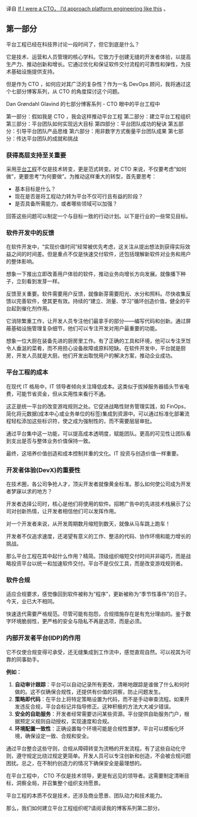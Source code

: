 <!-- 

# 假如我是CTO，我会这样推动平台工程

 -->

译自 [If I were a CTO， I’d approach platform engineering like this](https：//www.eficode.com/blog/if-i-were-a-cto-id-approach-platform-engineering-like-this) 。


## 第一部分

平台工程已经在科技界讨论一段时间了，但它到底是什么？

它是技术、运营和人员管理的核心学科。它致力于创建无缝的开发者体验，以提高生产力、推动创新和增长。它通过优化和保证软件交付流程的可靠性和弹性，为技术基础设施提供支持。

但是作为 CTO ，如何应对其广泛的复杂性？作为一名 DevOps 顾问，我将通过这个七部分博客系列，从 CTO 的角度探讨这个问题。

Dan Grøndahl Glavind 的七部分博客系列 - CTO 眼中的平台工程中

第一部分：假如我是 CTO ，我会这样推动平台工程
第二部分：建立平台工程组织
第三部分：平台团队如何实现远大目标
第四部分：平台团队成功的秘诀
第五部分：引导平台团队产品思维
第六部分：用非数字方式衡量平台团队成果
第七部分：传达平台团队的成就和挑战

### 获得高层支持至关重要

采用[平台工程](https://www.eficode.com/events/embrace-platform-engineering-to-deliver-business-value)不仅是技术转变，更是范式转变。对 CTO 来说，不仅要考虑“如何做”，更要思考“为何要做”。为推动这样重大的转型，首先要思考：

- 基本目标是什么？
- 现在是否是将工程动力转为平台不仅可行且有益的阶段？
- 是否具备所需能力，或者哪些领域可以加强？

回答这些问题可以制定一个与目标一致的行动计划。以下是行业的一些常见目标。

### 软件开发中的反馈

在软件开发中，“实现价值时间”经常被优先考虑，这关注从提出想法到获得实际效益之间的时间差。但是重点不仅是快速交付软件，还包括理解新软件对业务和用户的整体影响。

想象一下推出立即改善用户体验的软件，推动业务向增长方向发展。就像播下种子，立刻看到发芽一样。

反馈至关重要。软件需要用户反馈，就像新芽需要阳光、水分和照料。尽快收集反馈以完善软件，使其更有效。持续的“建立、测量、学习”循环创造价值，健全的平台起到催化剂作用。

它消除繁重工作，让开发人员专注他们最拿手的部分——编写代码和创新。通过屏蔽基础设施管理复杂细节，他们可以专注开发对用户最重要的功能。

想象一位大厨在装备先进的厨房里工作。有了正确的工具和环境，他可以专注烹饪令人垂涎的菜肴，而不用担心设备故障或原料短缺。在软件开发中，平台就是厨房，开发人员就是大厨。他们开发出取悦用户的解决方案，推动企业成功。

### 平台工程的成本

在现代 IT 格局中，IT 领导者倾向关注降低成本。这类似于拔掉服务器插头节省电费，可能节省资金，但从实用性来看行不通。

这正是统一平台的改变游戏规则之处。它促进战略性财务管理实践，如 FinOps，简化将元数据(成本中心或业务单位的标签)集成到资源中。可以通过标准化部署流程轻松添加这些标识符，使之成为强制性的，而不需要层层审批。

通过平台集中这一功能，可以提高成本透明度，赋能团队。更高的可见性让团队看到支出是否与整体业务价值保持一致。

最终，这培养价值创造和成本控制并重的文化。IT 投资与创造价值一样重要。

### 开发者体验(DevX)的重要性

在技术圈，各公司争抢人才，顶尖开发者就像黄金标准。那么如何使公司成为开发者梦寐以求的地方？

开发者选择公司时，核心是他们将使用的软件。招聘广告中的先进技术栈展示了公司对创新热情，让开发者相信他们可以发挥作用。

对一个开发者来说，从开发周期数月缩短到数天，就像从马车跳上跑车！

开发者不仅追求速度，还渴望有意义的工作、整洁的代码、协作环境和能力增长的挑战。

那么平台工程在其中起什么作用？精简。顶级组织缩短交付时间并非碰巧，而是战略投资平台以统一和加速软件交付。平台不是仅仅工具，而是改变游戏规则者。

### 软件合规

适应合规要求，感觉像回到软件被称为“程序”，更新被称为“季节性事件”的日子。今天，业已大不相同。

快速迭代需要严格规范。尽管可能有抱怨，合规措施存在是有充分理由的。鉴于数字环境脆弱性，更严格的安全与隐私不再是选项，而是必须。

### 内部开发者平台(IDP)的作用

它不仅使合规变得可承受，还无缝集成到工作流中，感觉直观自然。可以视其为可靠的同事助手。

**例如：**

1. **自动审计跟踪**：平台可以自动记录所有更改，清晰地跟踪是谁做了什么和何时做的。这不仅确保合规性，还提供有价值的洞察，防止问题发生。
2. **策略即代码**：在平台上将特定策略设置为代码，而不是手动审查流程。如果开发违反合规，平台会标记并指导修正。这种积极的方法大大减少错误。
3. **安全的自助服务**：开发者经常需要访问某些资源。平台提供自助服务门户，根据预定义规则自动授权，实现速度和合规。
4. **环境配置一致性**：正确设置每个环境可能是合规性噩梦。平台可以模板化环境，确保设定一致、合规和安全。

通过平台整合这些守则，合规从障碍转变为流畅的开发流程。有了这些自动化守则，遵守规定比绕过规定更简单。开发人员可以专注创新和创造，不会被合规问题困扰。总之，在不制约创造力的情况下确保安全是最理想的。

在平台工程中， CTO 不仅是技术领导，更是有远见的领导者。这需要制定清晰目标，洞察全局，并召集整个组织支持愿景。

平台工程的本质不仅是技术，还涉及商业愿景、团队动力和技术能力。

那么，我们如何建立平台工程组织呢?请阅读我的博客系列第二部分。

